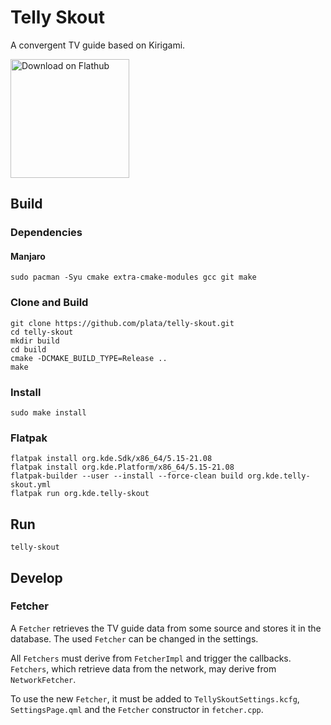 # Telly Skout
A convergent TV guide based on Kirigami.

<a href='https://flathub.org/apps/details/org.kde.telly-skout'><img width='190px' alt='Download on Flathub' src='https://flathub.org/assets/badges/flathub-badge-i-en.png'/></a>

## Build
### Dependencies
#### Manjaro
```
sudo pacman -Syu cmake extra-cmake-modules gcc git make
```

### Clone and Build
```
git clone https://github.com/plata/telly-skout.git
cd telly-skout
mkdir build
cd build
cmake -DCMAKE_BUILD_TYPE=Release ..
make
```

### Install
```
sudo make install
```

### Flatpak
```
flatpak install org.kde.Sdk/x86_64/5.15-21.08
flatpak install org.kde.Platform/x86_64/5.15-21.08
flatpak-builder --user --install --force-clean build org.kde.telly-skout.yml
flatpak run org.kde.telly-skout
```

## Run
```
telly-skout
```

## Develop
### Fetcher
A `Fetcher` retrieves the TV guide data from some source and stores it in the database. The used `Fetcher` can be changed in the settings.

All `Fetchers` must derive from `FetcherImpl` and trigger the callbacks. `Fetchers`, which retrieve data from the network, may derive from `NetworkFetcher`.

To use the new `Fetcher`, it must be added to `TellySkoutSettings.kcfg`, `SettingsPage.qml` and the `Fetcher` constructor in `fetcher.cpp`.
